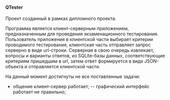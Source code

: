 #### QTester

Проект созданный в рамках дипломного проекта.

Программа является клиент-серверным приложением, предназначенным для проведения экзаменационного тестирования.
Пользователь приложения в клиентской части выбирает критерии проводимого тестирования, клиентская часть отправляет запрос серверно в виде url-строки. Серверная в свою очередь извлекает, вопросы и варианты ответов, из SQLite-базы данных, соответствующие критериям пришедшим в url, затем ответ формируется в виде JSON-объекта и отправляется клиентской части.

На данный момент достигнуты не все поставленные задачи:
+ общение клиент-сервер работает;
-- графический интерфейс работает не правильно;
